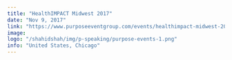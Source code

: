 ```yaml
---
title: "HealthIMPACT Midwest 2017"
date: "Nov 9, 2017"
link: "https://www.purposeeventgroup.com/events/healthimpact-midwest-2017"
image: 
logo: "/shahidshah/img/p-speaking/purpose-events-1.png"
info: "United States, Chicago"
---
```


